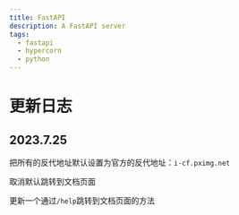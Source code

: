 ```yaml
---
title: FastAPI
description: A FastAPI server
tags:
  - fastapi
  - hypercorn
  - python
---
```


# 更新日志

## 2023.7.25

把所有的反代地址默认设置为官方的反代地址：`i-cf.pximg.net`

取消默认跳转到文档页面

更新一个通过`/help`跳转到文档页面的方法